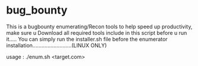 # bug_bounty

This is a bugbounty enumerating/Recon tools to help speed up productivity, make sure u Download all required  tools include in this script before u run it.....
You can simply run the installer.sh file before the enumerator installation..........................(LINUX ONLY) 

usage : ./enum.sh <target.com>

